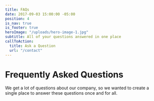 ```yaml
---
title: FAQs
date: 2017-09-03 15:00:00 -05:00
position: 4
is_nav: true
is_footer: true
heroImage: "/uploads/hero-image-1.jpg"
subtitle: All of your questions answered in one place
callToAction:
  title: Ask a Question
  url: "/contact"
---
```


# Frequently Asked Questions

We get a lot of questions about our company, so we wanted to create a single place to answer these questions once and for all.